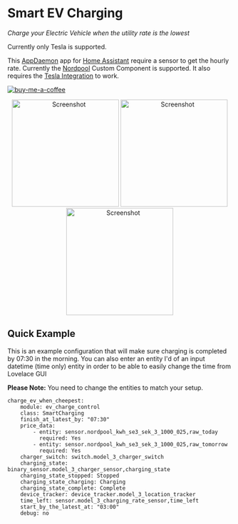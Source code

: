 Smart EV Charging
=================

_Charge your Electric Vehicle when the utility rate is the lowest_

Currently only Tesla is supported.

This [AppDaemon](https://appdaemon.readthedocs.io/en/latest/#) app for [Home Assistant](https://www.home-assistant.io/) require a sensor to get the hourly rate. Currently the [Nordpool](https://github.com/custom-components/nordpool) Custom Component is supported. It also requires the [Tesla Integration](https://www.home-assistant.io/integrations/tesla/) to work.

[![buy-me-a-coffee](https://www.buymeacoffee.com/assets/img/custom_images/orange_img.png)](https://www.buymeacoffee.com/EvTheFuture)

<p align="center" width="100%">
    <img src="https://user-images.githubusercontent.com/66333723/102418686-86c17300-3ffe-11eb-80fb-7e076810bd2f.jpg" width=240 alt="Screenshot">
    <img src="https://user-images.githubusercontent.com/66333723/102502005-60431c80-407e-11eb-8ab1-75537108f085.png" width=240 alt="Screenshot">
    <img src="https://user-images.githubusercontent.com/66333723/102501910-40abf400-407e-11eb-889c-52868a501177.png" width=240 alt="Screenshot">
</p>

## Quick Example

This is an example configuration that will make sure charging is completed by 07:30 in the morning. You can also enter an entity I'd of an input datetime (time only) entity in order to be able to easily change the time from Lovelace GUI

**Please Note:** You need to change the entities to match your setup.
```
charge_ev_when_cheepest:                                                                                                                                                      
    module: ev_charge_control                                                                                                                                                 
    class: SmartCharging                                                                                                                                                      
    finish_at_latest_by: "07:30"                                                                                                                                              
    price_data:                                                                                                                                                               
        - entity: sensor.nordpool_kwh_se3_sek_3_1000_025,raw_today                                                                                                            
          required: Yes                                                                                                                                       
        - entity: sensor.nordpool_kwh_se3_sek_3_1000_025,raw_tomorrow                              
          required: Yes                                                                             
    charger_switch: switch.model_3_charger_switch                                                  
    charging_state: binary_sensor.model_3_charger_sensor,charging_state                   
    charging_state_stopped: Stopped
    charging_state_charging: Charging
    charging_state_complete: Complete
    device_tracker: device_tracker.model_3_location_tracker
    time_left: sensor.model_3_charging_rate_sensor,time_left
    start_by_the_latest_at: "03:00"
    debug: no
```

